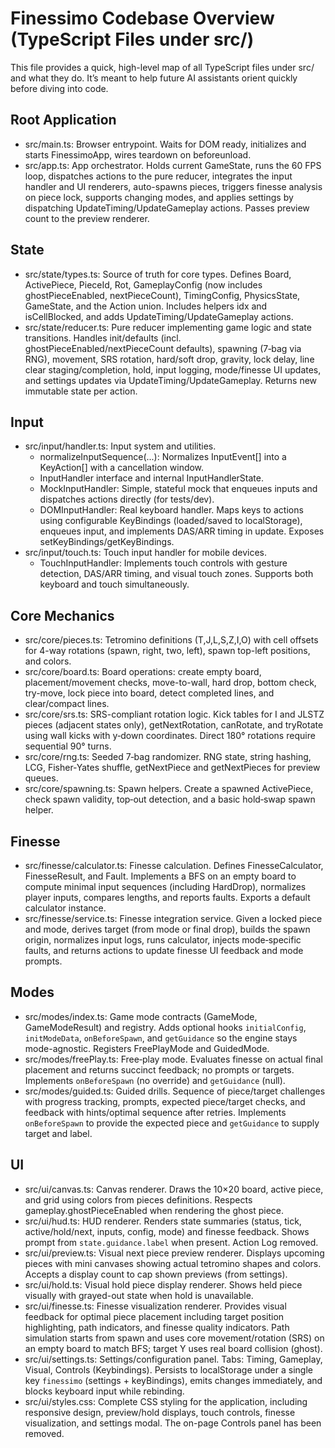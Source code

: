 # Finessimo Codebase Overview (TypeScript Files under src/)

This file provides a quick, high-level map of all TypeScript files under src/ and what they do. It’s meant to help future AI assistants orient quickly before diving into code.

## Root Application

- src/main.ts: Browser entrypoint. Waits for DOM ready, initializes and starts FinessimoApp, wires teardown on beforeunload.
- src/app.ts: App orchestrator. Holds current GameState, runs the 60 FPS loop, dispatches actions to the pure reducer, integrates the input handler and UI renderers, auto-spawns pieces, triggers finesse analysis on piece lock, supports changing modes, and applies settings by dispatching UpdateTiming/UpdateGameplay actions. Passes preview count to the preview renderer.

## State

- src/state/types.ts: Source of truth for core types. Defines Board, ActivePiece, PieceId, Rot, GameplayConfig (now includes ghostPieceEnabled, nextPieceCount), TimingConfig, PhysicsState, GameState, and the Action union. Includes helpers idx and isCellBlocked, and adds UpdateTiming/UpdateGameplay actions.
- src/state/reducer.ts: Pure reducer implementing game logic and state transitions. Handles init/defaults (incl. ghostPieceEnabled/nextPieceCount defaults), spawning (7‑bag via RNG), movement, SRS rotation, hard/soft drop, gravity, lock delay, line clear staging/completion, hold, input logging, mode/finesse UI updates, and settings updates via UpdateTiming/UpdateGameplay. Returns new immutable state per action.

## Input

- src/input/handler.ts: Input system and utilities.
  - normalizeInputSequence(...): Normalizes InputEvent[] into a KeyAction[] with a cancellation window.
  - InputHandler interface and internal InputHandlerState.
  - MockInputHandler: Simple, stateful mock that enqueues inputs and dispatches actions directly (for tests/dev).
  - DOMInputHandler: Real keyboard handler. Maps keys to actions using configurable KeyBindings (loaded/saved to localStorage), enqueues input, and implements DAS/ARR timing in update. Exposes setKeyBindings/getKeyBindings.
- src/input/touch.ts: Touch input handler for mobile devices.
  - TouchInputHandler: Implements touch controls with gesture detection, DAS/ARR timing, and visual touch zones. Supports both keyboard and touch simultaneously.

## Core Mechanics

- src/core/pieces.ts: Tetromino definitions (T,J,L,S,Z,I,O) with cell offsets for 4-way rotations (spawn, right, two, left), spawn top-left positions, and colors.
- src/core/board.ts: Board operations: create empty board, placement/movement checks, move-to-wall, hard drop, bottom check, try-move, lock piece into board, detect completed lines, and clear/compact lines.
- src/core/srs.ts: SRS-compliant rotation logic. Kick tables for I and JLSTZ pieces (adjacent states only), getNextRotation, canRotate, and tryRotate using wall kicks with y‑down coordinates. Direct 180° rotations require sequential 90° turns.
- src/core/rng.ts: Seeded 7‑bag randomizer. RNG state, string hashing, LCG, Fisher‑Yates shuffle, getNextPiece and getNextPieces for preview queues.
- src/core/spawning.ts: Spawn helpers. Create a spawned ActivePiece, check spawn validity, top‑out detection, and a basic hold‑swap spawn helper.

## Finesse

- src/finesse/calculator.ts: Finesse calculation. Defines FinesseCalculator, FinesseResult, and Fault. Implements a BFS on an empty board to compute minimal input sequences (including HardDrop), normalizes player inputs, compares lengths, and reports faults. Exports a default calculator instance.
- src/finesse/service.ts: Finesse integration service. Given a locked piece and mode, derives target (from mode or final drop), builds the spawn origin, normalizes input logs, runs calculator, injects mode‑specific faults, and returns actions to update finesse UI feedback and mode prompts.

## Modes

- src/modes/index.ts: Game mode contracts (GameMode, GameModeResult) and registry. Adds optional hooks `initialConfig`, `initModeData`, `onBeforeSpawn`, and `getGuidance` so the engine stays mode-agnostic. Registers FreePlayMode and GuidedMode.
- src/modes/freePlay.ts: Free‑play mode. Evaluates finesse on actual final placement and returns succinct feedback; no prompts or targets. Implements `onBeforeSpawn` (no override) and `getGuidance` (null).
- src/modes/guided.ts: Guided drills. Sequence of piece/target challenges with progress tracking, prompts, expected piece/target checks, and feedback with hints/optimal sequence after retries. Implements `onBeforeSpawn` to provide the expected piece and `getGuidance` to supply target and label.

## UI

- src/ui/canvas.ts: Canvas renderer. Draws the 10×20 board, active piece, and grid using colors from pieces definitions. Respects gameplay.ghostPieceEnabled when rendering the ghost piece.
- src/ui/hud.ts: HUD renderer. Renders state summaries (status, tick, active/hold/next, inputs, config, mode) and finesse feedback. Shows prompt from `state.guidance.label` when present. Action Log removed.
- src/ui/preview.ts: Visual next piece preview renderer. Displays upcoming pieces with mini canvases showing actual tetromino shapes and colors. Accepts a display count to cap shown previews (from settings).
- src/ui/hold.ts: Visual hold piece display renderer. Shows held piece visually with grayed-out state when hold is unavailable.
- src/ui/finesse.ts: Finesse visualization renderer. Provides visual feedback for optimal piece placement including target position highlighting, path indicators, and finesse quality indicators. Path simulation starts from spawn and uses core movement/rotation (SRS) on an empty board to match BFS; target Y uses real board collision (ghost).
- src/ui/settings.ts: Settings/configuration panel. Tabs: Timing, Gameplay, Visual, Controls (Keybindings). Persists to localStorage under a single key `finessimo` (settings + keyBindings), emits changes immediately, and blocks keyboard input while rebinding.
- src/ui/styles.css: Complete CSS styling for the application, including responsive design, preview/hold displays, touch controls, finesse visualization, and settings modal. The on-page Controls panel has been removed.
